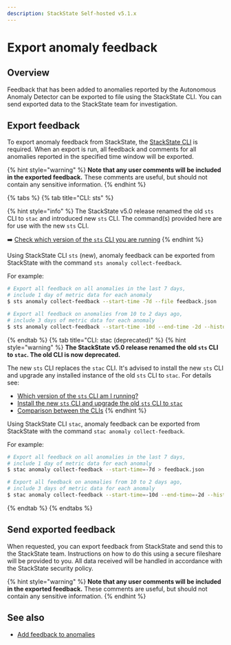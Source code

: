 ```yaml
---
description: StackState Self-hosted v5.1.x
---
```


# Export anomaly feedback

## Overview

Feedback that has been added to anomalies reported by the Autonomous Anomaly Detector can be exported to file using the StackState CLI. You can send exported data to the StackState team for investigation.

## Export feedback

To export anomaly feedback from StackState, the [StackState CLI](/setup/cli/README.md) is required. When an export is run, all feedback and comments for all anomalies reported in the specified time window will be exported.

{% hint style="warning" %}
**Note that any user comments will be included in the exported feedback.** These comments are useful, but should not contain any sensitive information.
{% endhint %}

{% tabs %}
{% tab title="CLI: sts" %}

{% hint style="info" %}
The StackState v5.0 release renamed the old `sts` CLI to `stac` and introduced new `sts` CLI. The command(s) provided here are for use with the new `sts` CLI.

➡️ [Check which version of the `sts` CLI you are running](/setup/cli/cli-comparison.md#which-version-of-the-cli-am-i-running)
{% endhint %}

Using StackState CLI `sts` (new), anomaly feedback can be exported from StackState with the command `sts anomaly collect-feedback`.

For example:

```sh
# Export all feedback on all anomalies in the last 7 days,
# include 1 day of metric data for each anomaly
$ sts anomaly collect-feedback --start-time -7d --file feedback.json

# Export all feedback on anomalies from 10 to 2 days ago,
# include 3 days of metric data for each anomaly
$ sts anomaly collect-feedback --start-time -10d --end-time -2d --history 3d --file feedback.json
```
{% endtab %}
{% tab title="CLI: stac (deprecated)" %}
{% hint style="warning" %}
**The StackState v5.0 release renamed the old `sts` CLI to `stac`. The old CLI is now deprecated.**

The new `sts` CLI replaces the `stac` CLI. It's advised to install the new `sts` CLI and upgrade any installed instance of the old `sts` CLI to `stac`. For details see:

* [Which version of the `sts` CLI am I running?](/setup/cli/cli-comparison.md#which-version-of-the-cli-am-i-running "StackState Self-Hosted only")
* [Install the new `sts` CLI and upgrade the old `sts` CLI to `stac`](/setup/cli/cli-sts.md#install-the-new-sts-cli "StackState Self-Hosted only")
* [Comparison between the CLIs](/setup/cli/cli-comparison.md "StackState Self-Hosted only")
{% endhint %}

Using StackState CLI `stac`, anomaly feedback can be exported from StackState with the command `stac anomaly collect-feedback`.

For example:

```sh
# Export all feedback on all anomalies in the last 7 days,
# include 1 day of metric data for each anomaly
$ stac anomaly collect-feedback --start-time=-7d > feedback.json

# Export all feedback on anomalies from 10 to 2 days ago,
# include 3 days of metric data for each anomaly
$ stac anomaly collect-feedback --start-time=-10d --end-time=-2d --history=3d > feedback.json
```


{% endtab %}
{% endtabs %}

## Send exported feedback

When requested, you can export feedback from StackState and send this to the StackState team. Instructions on how to do this using a secure fileshare will be provided to you. All data received will be handled in accordance with the StackState security policy.

{% hint style="warning" %}
**Note that any user comments will be included in the exported feedback.** These comments are useful, but should not contain any sensitive information.
{% endhint %}

## See also

* [Add feedback to anomalies](/stackpacks/add-ons/aad.md#anomaly-feedback)
